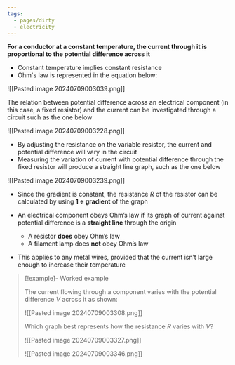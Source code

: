 ```yaml
---
tags:
  - pages/dirty
  - electricity
---
```



**For a conductor at a constant temperature, the current through it is proportional to the potential difference across it**

- Constant temperature implies constant resistance
- Ohm's law is represented in the equation below:

![[Pasted image 20240709003039.png]]

The relation between potential difference across an electrical component (in this case, a fixed resistor) and the current can be investigated through a circuit such as the one below

![[Pasted image 20240709003228.png]]

- By adjusting the resistance on the variable resistor, the current and potential difference will vary in the circuit
- Measuring the variation of current with potential difference through the fixed resistor will produce a straight line graph, such as the one below

![[Pasted image 20240709003239.png]]

- Since the gradient is constant, the resistance _R_ of the resistor can be calculated by using **1 ÷ gradient** of the graph
- An electrical component obeys Ohm’s law if its graph of current against potential difference is a **straight line** through the origin
    
    - A resistor **does** obey Ohm’s law
    - A filament lamp does **not** obey Ohm’s law
    
- This applies to any metal wires, provided that the current isn’t large enough to increase their temperature

> [!example]- Worked example
> 
> The current flowing through a component varies with the potential difference _V_ across it as shown:
> 
> ![[Pasted image 20240709003308.png]]
> 
> Which graph best represents how the resistance _R_ varies with _V_?
> 
> ![[Pasted image 20240709003327.png]]
> 
> ![[Pasted image 20240709003346.png]]
